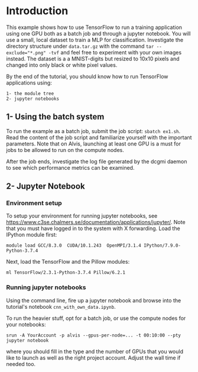 # Introduction 

This example shows how to use TensorFlow to run a training application using
one GPU both as a batch job and through a jupyter notebook.  You will use a
small, local dataset to train a MLP for classification. Investigate the
directory structure under `data.tar.gz` with the command `tar --exclude="*.png" -tvf`
and feel free to experiment with your own images instead. The dataset is a
a MNIST-digits but resized to 10x10 pixels and changed into only black or white
pixel values.

By the end of the tutorial, you should know how to run TensorFlow applications using: 

    1- the module tree
    2- jupyter notebooks
  
## 1- Using the batch system
To run the example as a batch job, submit the job script: `sbatch ex1.sh`. Read
the content of the job script and familiarize yourself with the important
parameters.  Note that on Alvis, launching at least one GPU is a must for jobs
to be allowed to run on the compute nodes.

After the job ends, investigate the log file generated by the dcgmi daemon to
see which performance metrics can be examined.


## 2- Jupyter Notebook

### Environment setup
To setup your environment for running jupyter notebooks, see
<https://www.c3se.chalmers.se/documentation/applications/jupyter/>. Note that
you must have logged in to the system with X forwarding. Load the IPython
module first:
```
module load GCC/8.3.0  CUDA/10.1.243  OpenMPI/3.1.4 IPython/7.9.0-Python-3.7.4
```

Next, load the TensorFlow and the Pillow modules:

```
ml TensorFlow/2.3.1-Python-3.7.4 Pillow/6.2.1
``` 

### Running jupyter notebooks
Using the command line, fire up a jupyter notebook and browse into the tutorial's notebook `cnn_with_own_data.ipynb`.

To run the heavier stuff, opt for a batch job, or use the compute nodes for
your notebooks:
```
srun -A YourAccount -p alvis --gpus-per-node=... -t 00:10:00 --pty jupyter notebook
```

where you should fill in the type and the number of
GPUs that you would like to launch as well as the right project account. Adjust
the wall time if needed too.
